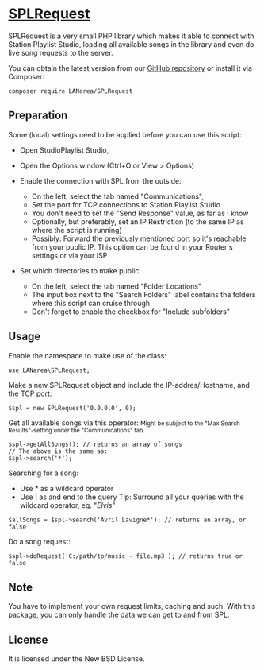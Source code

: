 [SPLRequest](https://github.com/LANarea/SPLRequest)
================================

SPLRequest is a very small PHP library which makes it able to connect
with Station Playlist Studio, loading all available songs in the library
and even do live song requests to the server.
 
You can obtain the latest version from our [GitHub repository](https://github.com/LANarea/SPLRequest)
or install it via Composer:

	composer require LANarea/SPLRequest
	
	
Preparation
-----------
	
Some (local) settings need to be applied before you can use this script:

* Open StudioPlaylist Studio,
* Open the Options window (Ctrl+O or View > Options)

* Enable the connection with SPL from the outside:
	* On the left, select the tab named "Communications",
	* Set the port for TCP connections to Station Playlist Studio
	* You don't need to set the "Send Response" value, as far as I know
	* Optionally, but preferably, set an IP Restriction (to the same IP as where the script is running)
	* Possibly: Forward the previously mentioned port so it's reachable from your public IP. This option can be found in your Router's settings or via your ISP

* Set which directories to make public:
	* On the left, select the tab named "Folder Locations"
	* The input box next to the "Search Folders" label contains the folders where this script can cruise through
	* Don't forget to enable the checkbox for "Include subfolders"


Usage
-----

Enable the namespace to make use of the class:
```
use LANarea\SPLRequest;
```

Make a new SPLRequest object and include the IP-addres/Hostname, and the TCP port:
```
$spl = new SPLRequest('0.0.0.0', 0);
```

Get all available songs via this operator:
<small>Might be subject to the "Max Search Results"-setting under the "Communications" tab.</small>
```
$spl->getAllSongs(); // returns an array of songs
// The above is the same as:
$spl->search('*');
```

Searching for a song:
- Use * as a wildcard operator
- Use | as and end to the query
Tip: Surround all your queries with the wildcard operator, eg. "*Elvis*"
```
$allSongs = $spl->search('Avril Lavigne*'); // returns an array, or false
```

Do a song request:
```
$spl->doRequest('C:/path/to/music - file.mp3'); // returns true or false
```

Note
-----

You have to implement your own request limits, caching and such.
With this package, you can only handle the data we can get to and from SPL.


License
-------
It is licensed under the New BSD License.